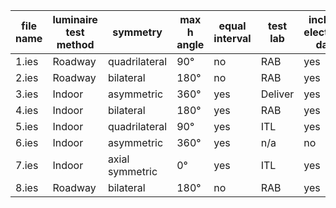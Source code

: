 | file name | luminaire test method | symmetry        | max h angle | equal interval | test lab | include electrical data | Photometric Toolbox lumen | Echo's lumen | diff %   |
| --------- | --------------------- | --------------- | ----------- | -------------- | -------- | ----------------------- | ------------------------- | ------------ | -------- |
| 1.ies     | Roadway               | quadrilateral   | 90°         | no             | RAB      | yes                     | 9217.18                   | 9217.21      | 0.000%   |
| 2.ies     | Roadway               | bilateral       | 180°        | no             | RAB      | yes                     | 5834.2                    | 5834.51      | 0.005%   |
| 3.ies     | Indoor                | asymmetric      | 360°        | yes            | Deliver  | yes                     | 13359.57                  | 13359.57     | 0.000%   |
| 4.ies     | Indoor                | bilateral       | 180°        | yes            | RAB      | yes                     | 5821.76                   | 5821.78      | 0.000%   |
| 5.ies     | Indoor                | quadrilateral   | 90°         | yes            | ITL      | yes                     | 753.8                     | 753.81       | 0.001%   |
| 6.ies     | Indoor                | asymmetric      | 360°        | yes            | n/a      | no                      | 9230.16                   | 9230.15      | 0.000%   |
| 7.ies     | Indoor                | axial symmetric | 0°          | yes            | ITL      | yes                     | 531.98                    | 532          | 0.004%   |
| 8.ies     | Roadway               | bilateral       | 180°        | no             | RAB      | yes                     | 828.32                    | 828.31       | \-0.001% |
